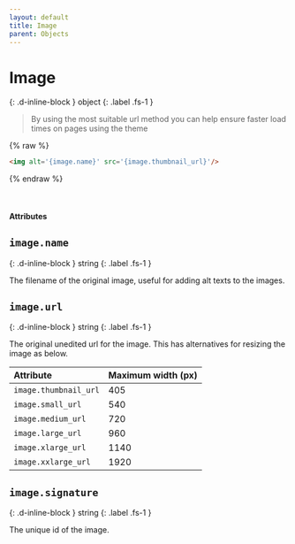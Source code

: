 ```yaml
---
layout: default
title: Image
parent: Objects
---
```


# Image
{: .d-inline-block }
object
{: .label .fs-1 }

> By using the most suitable url method you can help ensure faster load times on pages using the theme

{% raw %}
```html
<img alt='{image.name}' src='{image.thumbnail_url}'/>
```
{% endraw %}

<br>

#### Attributes

## `image.name`
{: .d-inline-block }
string
{: .label .fs-1 }

The filename of the original image, useful for adding alt texts to the images.

## `image.url`
{: .d-inline-block }
string
{: .label .fs-1 }

The original unedited url for the image.
This has alternatives for resizing the image as below.


| Attribute             | Maximum width (px)|
|:----------------------|:------------------|
| `image.thumbnail_url` | 405               |
| `image.small_url`     | 540               |
| `image.medium_url`    | 720               |
| `image.large_url`     | 960               |
| `image.xlarge_url`    | 1140              |
| `image.xxlarge_url`   | 1920              |

## `image.signature`
{: .d-inline-block }
string
{: .label .fs-1 }

The unique id of the image.
